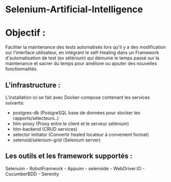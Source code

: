 # Selenium-Artificial-Intelligence

# Objectif : 
Faciliter la maintenance des tests automatisés lors qu'il y a des modification sur l'interface utilisateur, en intégrant le self-Healing dans un Framework d'automatisation de test (ex sélénium) qui démunie le temps passé sur la maintenance et sacrer du temps pour améliore ou ajouter des nouvelles fonctionnalités. 

## L'infrastructure : 
L'installation ici se fait avec Docker-compose contenant les services suivants:

* postgres-db (PostgreSQL base de données pour stocker les rapports/sélecteurs..)
* hlm-proxy (Proxy entre le client et le serveur sélénium)
* hlm-backend (CRUD services)
* selector imitator (Convertir healed locateur à convenient format)
* selenoid/selenium-grid (Selenium server)

## Les outils et les framework supportés : 

Selenuim - RobotFramwork - Appuim - selenoide - WebDriver.IO - CucumberBDD - Serenity
